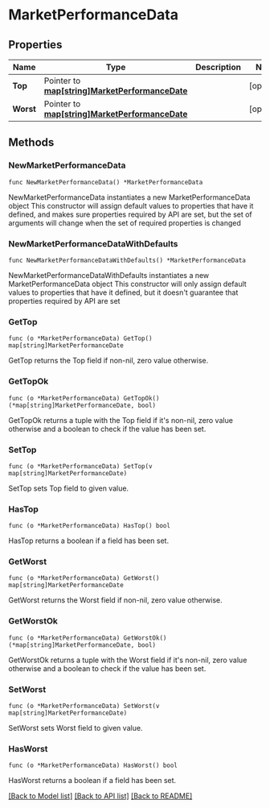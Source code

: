 # MarketPerformanceData

## Properties

Name | Type | Description | Notes
------------ | ------------- | ------------- | -------------
**Top** | Pointer to [**map[string]MarketPerformanceDate**](marketPerformanceDate.md) |  | [optional] 
**Worst** | Pointer to [**map[string]MarketPerformanceDate**](marketPerformanceDate.md) |  | [optional] 

## Methods

### NewMarketPerformanceData

`func NewMarketPerformanceData() *MarketPerformanceData`

NewMarketPerformanceData instantiates a new MarketPerformanceData object
This constructor will assign default values to properties that have it defined,
and makes sure properties required by API are set, but the set of arguments
will change when the set of required properties is changed

### NewMarketPerformanceDataWithDefaults

`func NewMarketPerformanceDataWithDefaults() *MarketPerformanceData`

NewMarketPerformanceDataWithDefaults instantiates a new MarketPerformanceData object
This constructor will only assign default values to properties that have it defined,
but it doesn't guarantee that properties required by API are set

### GetTop

`func (o *MarketPerformanceData) GetTop() map[string]MarketPerformanceDate`

GetTop returns the Top field if non-nil, zero value otherwise.

### GetTopOk

`func (o *MarketPerformanceData) GetTopOk() (*map[string]MarketPerformanceDate, bool)`

GetTopOk returns a tuple with the Top field if it's non-nil, zero value otherwise
and a boolean to check if the value has been set.

### SetTop

`func (o *MarketPerformanceData) SetTop(v map[string]MarketPerformanceDate)`

SetTop sets Top field to given value.

### HasTop

`func (o *MarketPerformanceData) HasTop() bool`

HasTop returns a boolean if a field has been set.

### GetWorst

`func (o *MarketPerformanceData) GetWorst() map[string]MarketPerformanceDate`

GetWorst returns the Worst field if non-nil, zero value otherwise.

### GetWorstOk

`func (o *MarketPerformanceData) GetWorstOk() (*map[string]MarketPerformanceDate, bool)`

GetWorstOk returns a tuple with the Worst field if it's non-nil, zero value otherwise
and a boolean to check if the value has been set.

### SetWorst

`func (o *MarketPerformanceData) SetWorst(v map[string]MarketPerformanceDate)`

SetWorst sets Worst field to given value.

### HasWorst

`func (o *MarketPerformanceData) HasWorst() bool`

HasWorst returns a boolean if a field has been set.


[[Back to Model list]](../README.md#documentation-for-models) [[Back to API list]](../README.md#documentation-for-api-endpoints) [[Back to README]](../README.md)


